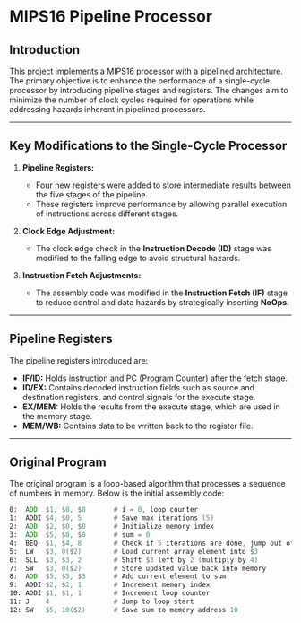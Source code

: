 # MIPS16 Pipeline Processor  


## **Introduction**  
This project implements a MIPS16 processor with a pipelined architecture. The primary objective is to enhance the performance of a single-cycle processor by introducing pipeline stages and registers. The changes aim to minimize the number of clock cycles required for operations while addressing hazards inherent in pipelined processors.

---

## **Key Modifications to the Single-Cycle Processor**  
1. **Pipeline Registers:**  
   - Four new registers were added to store intermediate results between the five stages of the pipeline.  
   - These registers improve performance by allowing parallel execution of instructions across different stages.  

2. **Clock Edge Adjustment:**  
   - The clock edge check in the **Instruction Decode (ID)** stage was modified to the falling edge to avoid structural hazards.  

3. **Instruction Fetch Adjustments:**  
   - The assembly code was modified in the **Instruction Fetch (IF)** stage to reduce control and data hazards by strategically inserting **NoOps**.  

---

## **Pipeline Registers**  

The pipeline registers introduced are:  
- **IF/ID:** Holds instruction and PC (Program Counter) after the fetch stage.  
- **ID/EX:** Contains decoded instruction fields such as source and destination registers, and control signals for the execute stage.  
- **EX/MEM:** Holds the results from the execute stage, which are used in the memory stage.  
- **MEM/WB:** Contains data to be written back to the register file.  

---

## **Original Program**  
The original program is a loop-based algorithm that processes a sequence of numbers in memory. Below is the initial assembly code:  

```asm
0:  ADD  $1, $0, $0       # i = 0, loop counter  
1:  ADDI $4, $0, 5        # Save max iterations (5)  
2:  ADD  $2, $0, $0       # Initialize memory index  
3:  ADD  $5, $0, $0       # sum = 0  
4:  BEQ  $1, $4, 8        # Check if 5 iterations are done, jump out of loop  
5:  LW   $3, 0($2)        # Load current array element into $3  
6:  SLL  $3, $3, 2        # Shift $3 left by 2 (multiply by 4)  
7:  SW   $3, 0($2)        # Store updated value back into memory  
8:  ADD  $5, $5, $3       # Add current element to sum  
9:  ADDI $2, $2, 1        # Increment memory index  
10: ADDI $1, $1, 1        # Increment loop counter  
11: J    4                # Jump to loop start  
12: SW   $5, 10($2)       # Save sum to memory address 10  
